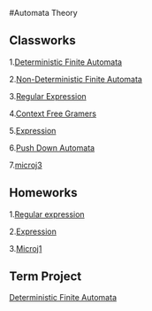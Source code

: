 #Automata Theory

<h2 id="classworks">Classworks</h2>

<p>1.<a href="https://ahmetihsansavas.github.io/otomata/cw1.html">Deterministic Finite Automata</a></p>

<p>2.<a href="https://ahmetihsansavas.github.io/otomata/cw2.html">Non-Deterministic Finite Automata</a></p>

<p>3.<a href="https://fatihmehmetergin.github.io/otomata/Class_W3.html">Regular Expression</a></p>

<p>4.<a href="https://ahmetihsansavas.github.io/otomata/cw4.html">Context Free Gramers</a></p>

<p>5.<a href="https://fatihmehmetergin.github.io/otomata/Expression.html">Expression</a></p>

<p>6.<a href="https://ahmetihsansavas.github.io/otomata/cw6.html">Push Down Automata</a></p>

<p>7.<a href="https://fatihmehmetergin.github.io/otomata/cw7/cw7/microJ3.html">microj3</a></p>


<h2 id="homeworks">Homeworks</h2>

<p>1.<a href="https://fatihmehmetergin.github.io/otomata/Home_W1.html">Regular expression</a></p>

<p>2.<a href="https://fatihmehmetergin.github.io/otomata/hw2/Expression.html">Expression</a></p>

<p>3.<a href="https://ahmetihsansavas.github.io/otomata/hw3/microJ1.html">Microj1</a></p>

<h2>Term Project</h2>

<p><a href="https://fatihmehmetergin.github.io/otomata/TermProject.html">Deterministic Finite Automata</a></p>


